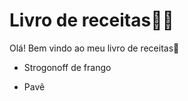 # Livro de receitas:man_cook:

Olá! Bem vindo ao meu livro de receitas:wave:

- Strogonoff de frango

- Pavê

  

